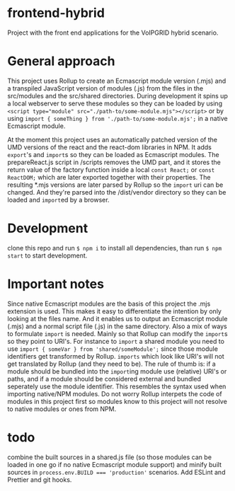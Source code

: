 # frontend-hybrid
Project with the front end applications for the VoIPGRID hybrid scenario.

# General approach
This project uses Rollup to create an Ecmascript module version (.mjs) and a transpiled JavaScript version of modules (.js) from the files in the src/modules and the src/shared directories.
During development it spins up a local webserver to serve these modules so they can be loaded by using ```<script type="module" src="./path-to/some-module.mjs"></script>``` or by using ```import { someThing } from './path-to/some-module.mjs';``` in a native Ecmascript module.

At the moment this project uses an automatically patched version of the UMD versions of the react and the react-dom libraries in NPM. It adds ```export```'s and ```import```s so they can be loaded as Ecmascript modules. The prepareReact.js script in /scripts  removes the UMD part, and it stores the return value of the factory function inside a local ```const React;``` or ```const ReactDOM;``` which are later exported together with their properties. The resulting *.mjs versions are later parsed by Rollup so the ```import``` uri can be changed. And they're parsed into the /dist/vendor directory so they can be loaded and ```import```ed by a browser.

# Development
clone this repo and run ```$ npm i``` to install all dependencies, than run ```$ npm start``` to start development.

# Important notes
Since native Ecmascript modules are the basis of this project the .mjs extension is used. This makes it easy to differentiate the intention by only looking at the files name. And it enables us to output an Ecmascript module (.mjs) and a normal script file (.js) in the same directory.
Also a mix of ways to formulate ```import``` is needed. Mainly so that Rollup can modify the ```import```s so they point to URI's. For instance to ```import``` a shared module you need to use ```import { someVar } from 'shared/someModule';``` since those module identifiers get transformed by Rollup. ```imports``` which look like URI's will not get translated by Rollup (and they need to be). The rule of thumb is: if a module should be bundled into the ```import```ing module use (relative) URI's or paths, and if a module should be considered external and bundled seperately use the module identifier. This resembles the syntax used when importing native/NPM modules. Do not worry Rollup interpets the code of modules in this project first so modules know to this project will not resolve to native modules or ones from NPM.

# todo
combine the built sources in a shared.js file (so those modules can be loaded in one go if no native Ecmascript module support) and minify built sources in ```process.env.BUILD === 'production'``` scenarios.
Add ESLint and Prettier and git hooks.
